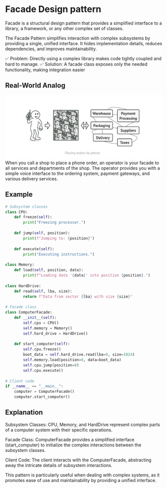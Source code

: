 # Facade Design pattern

Facade is a structural design pattern that provides a simplified interface to a library, a framework, or any other complex set of classes.

The Facade Pattern simplifies interaction with complex subsystems by providing a single, unified interface. It hides implementation details, reduces dependencies, and improves maintainability.

✅ Problem: Directly using a complex library makes code tightly coupled and hard to manage.
✅ Solution: A facade class exposes only the needed functionality, making integration easier

## Real-World Analog

![Facade](image.png)
When you call a shop to place a phone order, an operator is your facade to all services and departments of the shop. The operator provides you with a simple voice interface to the ordering system, payment gateways, and various delivery services.

## Example

```python
# Subsystem classes
class CPU:
    def freeze(self):
        print("Freezing processor.")

    def jump(self, position):
        print(f"Jumping to: {position}")

    def execute(self):
        print("Executing instructions.")

class Memory:
    def load(self, position, data):
        print(f"Loading data '{data}' into position {position}.")

class HardDrive:
    def read(self, lba, size):
        return f"Data from sector {lba} with size {size}"

# Facade class
class ComputerFacade:
    def __init__(self):
        self.cpu = CPU()
        self.memory = Memory()
        self.hard_drive = HardDrive()

    def start_computer(self):
        self.cpu.freeze()
        boot_data = self.hard_drive.read(lba=0, size=1024)
        self.memory.load(position=0, data=boot_data)
        self.cpu.jump(position=0)
        self.cpu.execute()

# Client code
if __name__ == "__main__":
    computer = ComputerFacade()
    computer.start_computer()
```

## Explanation

Subsystem Classes: CPU, Memory, and HardDrive represent complex parts of a computer system with their specific operations.

Facade Class: ComputerFacade provides a simplified interface (start_computer) to initialize the complex interactions between the subsystem classes.

Client Code: The client interacts with the ComputerFacade, abstracting away the intricate details of subsystem interactions.

This pattern is particularly useful when dealing with complex systems, as it promotes ease of use and maintainability by providing a unified interface.
